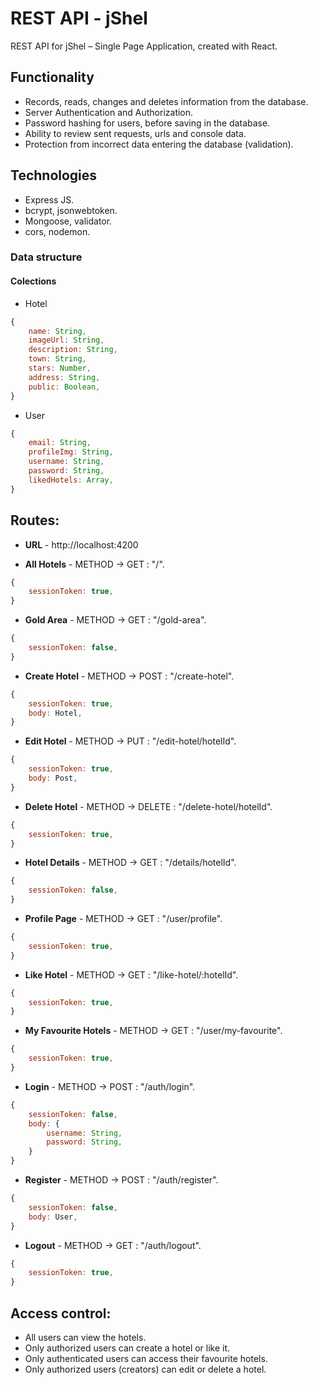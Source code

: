 # RЕST API - jShel
REST API for jShel – Single Page Application, created with React.

## Functionality
* Records, reads, changes and deletes information from the database.
* Server Authentication and Authorization.
* Password hashing for users, before saving in the database.
* Ability to review sent requests, urls and console data.
* Protection from incorrect data entering the database (validation).

## Technologies
* Express JS.
* bcrypt, jsonwebtoken.
* Mongoose, validator.
* cors, nodemon.

### Data structure
#### Colections
* Hotel
```javascript
{
    name: String,
    imageUrl: String,
    description: String,
    town: String,
    stars: Number,
    address: String,
    public: Boolean,
}
```
* User
```javascript
{   
    email: String,
    profileImg: String,
    username: String,
    password: String,
    likedHotels: Array,
}
```

## Routes:
* **URL** - http://localhost:4200

* **All Hotels** - METHOD -> GET : "/".
```javascript
{   
    sessionToken: true,
}
```
* **Gold Area** - METHOD -> GET : "/gold-area".
```javascript
{   
    sessionToken: false,
}
```
* **Create Hotel** - METHOD -> POST : "/create-hotel".
```javascript
{   
    sessionToken: true,
    body: Hotel,
}
```
* **Edit Hotel** - METHOD -> PUT : "/edit-hotel/hotelId".
```javascript
{   
    sessionToken: true,
    body: Post,
}
```
* **Delete Hotel** - METHOD -> DELETE : "/delete-hotel/hotelId".
```javascript
{   
    sessionToken: true,
}
```
* **Hotel Details** - METHOD -> GET : "/details/hotelId".
```javascript
{   
    sessionToken: false,
}
```
* **Profile Page** - METHOD -> GET : "/user/profile".
```javascript
{   
    sessionToken: true,
}
```
* **Like Hotel** - METHOD -> GET : "/like-hotel/:hotelId".
```javascript
{   
    sessionToken: true,
}
```
* **My Favourite Hotels** - METHOD -> GET : "/user/my-favourite".
```javascript
{   
    sessionToken: true,
}
```
* **Login** - METHOD -> POST : "/auth/login".
```javascript
{   
    sessionToken: false,
    body: {
        username: String,
        password: String,
    }
}
```
* **Register** - METHOD -> POST : "/auth/register".
```javascript
{   
    sessionToken: false,
    body: User,
}
```
* **Logout** - METHOD -> GET : "/auth/logout".
```javascript
{   
    sessionToken: true,
}
```

## Access control:
* All users can view the hotels.
* Only authorized users can create a hotel or like it.
* Only authenticated users can access their favourite hotels.
* Only authorized users (creators) can edit or delete a hotel.
